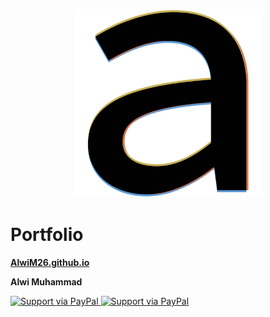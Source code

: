 
<h3 align="center">
  <img src="/public/logo512.png" width="300">
</h3>


# Portfolio

**[AlwiM26.github.io](https://AlwiM26.github.io)**


**Alwi Muhammad**


<a href="https://github.com/AlwiM26">
  <img alt="Support via PayPal" src="https://img.shields.io/badge/GitHub-100000?style=for-the-badge&logo=github&logoColor=white"/>
</a>

<a href="https://github.com/AlwiM26">
  <img alt="Support via PayPal" src="https://img.shields.io/badge/LinkedIn-0077B5?style=for-the-badge&logo=linkedin&logoColor=white"/>
</a>